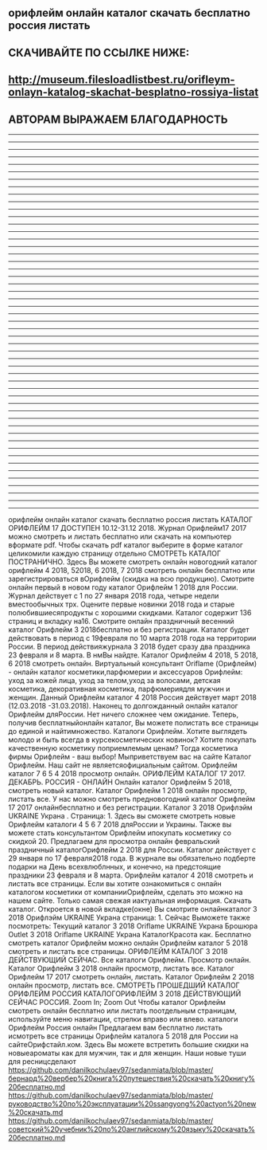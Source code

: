 орифлейм онлайн каталог скачать бесплатно россия листать
--------------------------------------------------
СКАЧИВАЙТЕ ПО ССЫЛКЕ НИЖЕ:
--------------------------------------------------
http://museum.filesloadlistbest.ru/orifleym-onlayn-katalog-skachat-besplatno-rossiya-listat
--------------------------------------------------
АВТОРАМ ВЫРАЖАЕМ БЛАГОДАРНОСТЬ
--------------------------------------------------
--------------------------------------------------
--------------------------------------------------
--------------------------------------------------
--------------------------------------------------
--------------------------------------------------
--------------------------------------------------
--------------------------------------------------
--------------------------------------------------
--------------------------------------------------
--------------------------------------------------
--------------------------------------------------
--------------------------------------------------
--------------------------------------------------
--------------------------------------------------
--------------------------------------------------
--------------------------------------------------
--------------------------------------------------
--------------------------------------------------
--------------------------------------------------
--------------------------------------------------
--------------------------------------------------
--------------------------------------------------
--------------------------------------------------
--------------------------------------------------
--------------------------------------------------
--------------------------------------------------
--------------------------------------------------
--------------------------------------------------
--------------------------------------------------
--------------------------------------------------
--------------------------------------------------
--------------------------------------------------
--------------------------------------------------
--------------------------------------------------
--------------------------------------------------
--------------------------------------------------
--------------------------------------------------
--------------------------------------------------
--------------------------------------------------
--------------------------------------------------
--------------------------------------------------
--------------------------------------------------
--------------------------------------------------
--------------------------------------------------
--------------------------------------------------
--------------------------------------------------
--------------------------------------------------
--------------------------------------------------
--------------------------------------------------
--------------------------------------------------
--------------------------------------------------
орифлейм онлайн каталог скачать бесплатно россия листать КАТАЛОГ ОРИФЛЕЙМ 17 ДОСТУПЕН 10.12-31.12 2018. Журнал Орифлейм17 2017 можно смотреть и листать бесплатно или скачать на компьютер вформате pdf. Чтобы скачать pdf каталог выберите в форме каталог целикомили каждую страницу отдельно СМОТРЕТЬ КАТАЛОГ ПОСТРАНИЧНО. Здесь Вы можете смотреть онлайн новогодний каталог орифлейм 4 2018, 52018, 6 2018, 7 2018 смотреть онлайн бесплатно или зарегистрироваться вОрифлейм (скидка на всю продукцию). Смотрите онлайн первый в новом году каталог Орифлейм 1 2018 для России. Журнал действует с 1 по 27 января 2018 года, четыре недели  вместообычных трх. Оцените первые новинки 2018 года и старые полюбившиесяпродукты с хорошими скидками. Каталог содержит 136 страниц и вкладку на16. Смотрите онлайн праздничный весенний каталог Орифлейм 3 2018бесплатно и без регистрации. Каталог будет действовать в период с 19февраля по 10 марта 2018 года на территории России. В период действияжурнала 3 2018 будет сразу два праздника  23 февраля и 8 марта. В нмВы найдте. Каталог Орифлейм 4 2018, 5 2018, 6 2018 смотреть онлайн. Виртуальный консультант Oriflame (Орифлейм) - онлайн каталог косметики,парфюмерии и аксессуаров Орифлейм: уход за кожей лица, уход за телом,уход за волосами, детская косметика, декоративная косметика, парфюмериядля мужчин и женщин. Данный Орифлейм каталог 4 2018 Россия действует март 2018 (12.03.2018 -31.03.2018). Наконец то долгожданный онлайн каталог Орифлейм дляРоссии. Нет ничего сложнее чем ожидание. Теперь, получив бесплатныйонлайн каталог, Вы можете полистать все страницы до единой и найтимножество. Каталоги Орифлейм. Хотите выглядеть молодо и быть всегда в курсекосметических новинок? Хотите покупать качественную косметику поприемлемым ценам? Тогда косметика фирмы Орифлейм - ваш выбор! Мыприветствуем вас на сайте Каталог Орифлейм. Наш сайт не являетсяофициальным сайтом. Орифлейм каталог 7 6 5 4 2018 просмотр онлайн. ОРИФЛЕЙМ КАТАЛОГ 17 2017. ДЕКАБРЬ. РОССИЯ - ОНЛАЙН
Онлайн каталог Орифлейм 5 2018, смотреть новый каталог. Каталог Орифлейм 1 2018 онлайн просмотр, листать все. У нас можно смотреть предновогодний каталог Орифлейм 17 2017 онлайнбесплатно и без регистрации. Каталог  3 2018 Орифлэйм UKRAINE  Украна . Страница: 1. Здесь вы сможете смотреть новые Орифлейм каталоги 4 5 6 7 2018 дляРоссии и Украины. Также вы можете стать консультантом Орифлейм ипокупать косметику со скидкой 20. Предлагаем для просмотра онлайн февральский праздничный каталогОрифлейм 2 2018 для России. Каталог действует с 29 января по 17 февраля2018 года. В журнале вы обязательно подберте подарки на День всехвлюблнных, и конечно, на предстоящие праздники 23 февраля и 8 марта. Орифлейм каталог 4 2018 смотреть и листать все страницы. Если вы хотите ознакомиться с онлайн каталогом косметики от компанииОрифлейм, сделать это можно на нашем сайте. Только самая свежая иактуальная информация. Скачать каталог. Откроется в новой вкладке(окне) Вы смотрите онлайнкаталог  3 2018 Орифлэйм UKRAINE  Украна страница: 1. Сейчас Выможете также посмотреть: Текущий каталог  3 2018 Oriflame UKRAINE Украна Брошюра Outlet  3 2018 Oriflame UKRAINE  Украна КаталогКрасота как. Бесплатно смотреть каталог Орифлейм можно онлайн
Орифлейм каталог 5 2018 смотреть и листать все страницы. ОРИФЛЕЙМ КАТАЛОГ 3 2018 ДЕЙСТВУЮЩИЙ СЕЙЧАС. Все каталоги Орифлейм. Просмотр онлайн. Каталог Орифлейм 3 2018 онлайн просмотр, листать все. Каталог Орифлейм 17 2017 смотреть онлайн, листать. Каталог Орифлейм 2 2018 онлайн просмотр, листать все. СМОТРЕТЬ ПРОШЕДШИЙ КАТАЛОГ ОРИФЛЕЙМ РОССИЯ  КАТАЛОГОРИФЛЕЙМ 3 2018 ДЕЙСТВУЮЩИЙ СЕЙЧАС РОССИЯ. Zoom In; Zoom Out Чтобы каталог Орифлейм смотреть онлайн бесплатно или листать поотдельным страницам, используйте меню навигации, стрелки вправо или влево. каталоги Орифлейм Россия онлайн Предлагаем вам бесплатно листать исмотреть все страницы Орифлейм каталога 5 2018 для России на сайтеОрифстайл.ком. Здесь Вы можете встретить большие скидки на новыеароматы как для мужчин, так и для женщин. Наши новые туши для ресницсделают
https://github.com/danilkochulaev97/sedanmiata/blob/master/бернард%20вербер%20книга%20путешествия%20скачать%20книгу%20бесплатно.md
https://github.com/danilkochulaev97/sedanmiata/blob/master/руководство%20по%20эксплуатации%20ssangyong%20actyon%20new%20скачать.md
https://github.com/danilkochulaev97/sedanmiata/blob/master/советский%20учебник%20по%20английскому%20языку%20скачать%20бесплатно.md